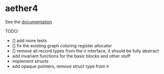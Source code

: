 # aether4

See the [documentation](./docs)

TODO:

- [] add more tests
- [] fix the existing graph coloring register allocator
- [] remove all record types from the ir interface, it should be fully abstract
- add invariant functions for the basic blocks and other stuff
- implement structs
- add opaque pointers, remove struct type from ir